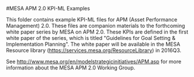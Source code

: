 #MESA APM 2.0 KPI-ML Examples

This folder contains example KPI-ML files for APM (Asset Performance Management) 2.0. These files are companion materials to the forthcoming white paper series by MESA on APM 2.0. These KPIs are defined in the first white paper of the series, which is titled "Guidelines for Goal Setting & Implementation Planning". The white paper will be available in the MESA Resource library (https://services.mesa.org/ResourceLibrary) in 2016Q3.

See http://www.mesa.org/en/modelstrategicinitiatives/APM.asp for more information about the MESA APM 2.0 Working Group.
